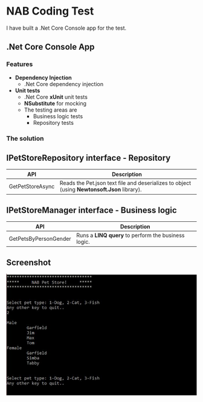 # NAB Coding Test

I have built a .Net Core Console app for the test.

## .Net Core Console App

### Features

*	**Dependency Injection**
	*	.Net Core dependency injection
*	**Unit tests**
	*	.Net Core **xUnit** unit tests
	*	**NSubstitute** for mocking
	*	The testing areas are
		*	Business logic tests
		*	Repository tests

### The solution
	
## **IPetStoreRepository** interface - Repository

| API | Description |
| ---- | ---- |
| GetPetStoreAsync | Reads the Pet.json text file and deserializes to object (using **Newtonsoft.Json** library). |

## **IPetStoreManager** interface - Business logic

| API | Description |
| ---- | ---- |
| GetPetsByPersonGender | Runs a **LINQ query** to perform the business logic. |


## Screenshot

![Screenshot](https://github.com/VeritasSoftware/NAB/blob/master/UI.jpg)



